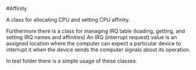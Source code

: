 #Affinity

A class for allocating CPU and setting CPU affinity.

Furthermore there is a class for managing IRQ table (loading, getting, and setting IRQ names and affinities)
An IRQ (interrupt request) value is an assigned location where the computer can expect a particular device to
interrupt it when the device sends the computer signals about its operation.

In test folder there is a simple usage of these classes.

